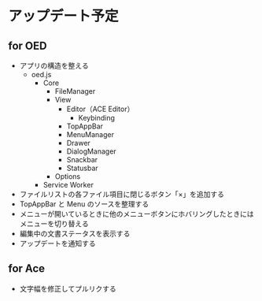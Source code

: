 # アップデート予定

## for OED
* アプリの構造を整える
    * oed.js
        * Core
            * FileManager
            * View
                * Editor（ACE Editor）
                    * Keybinding
                * TopAppBar
                * MenuManager
                * Drawer
                * DialogManager
                * Snackbar
                * Statusbar
            * Options
        * Service Worker
* ファイルリストの各ファイル項目に閉じるボタン「×」を追加する
* TopAppBar と Menu のソースを整理する
* メニューが開いているときに他のメニューボタンにホバリングしたときにはメニューを切り替える
* 編集中の文書ステータスを表示する
* アップデートを通知する

## for Ace
* 文字幅を修正してプルリクする

